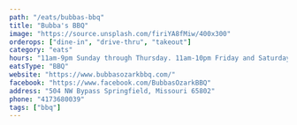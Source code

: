 ```yaml
---
path: "/eats/bubbas-bbq"
title: "Bubba's BBQ"
image: "https://source.unsplash.com/firiYA8fMiw/400x300"
orderops: ["dine-in", "drive-thru", "takeout"]
category: "eats"
hours: "11am-9pm Sunday through Thursday. 11am-10pm Friday and Saturday"
eatsType: "BBQ"
website: "https://www.bubbasozarkbbq.com/"
facebook: "https://www.facebook.com/BubbasOzarkBBQ"
address: "504 NW Bypass Springfield, Missouri 65802"
phone: "4173680039"
tags: ["bbq"]
---
```

